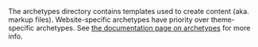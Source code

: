 The archetypes directory contains templates used to create content (aka. markup files).
Website-specific archetypes have priority over theme-specific archetypes.
See [the documentation page on archetypes](https://gohugo.io/content-management/archetypes/) for more info.
